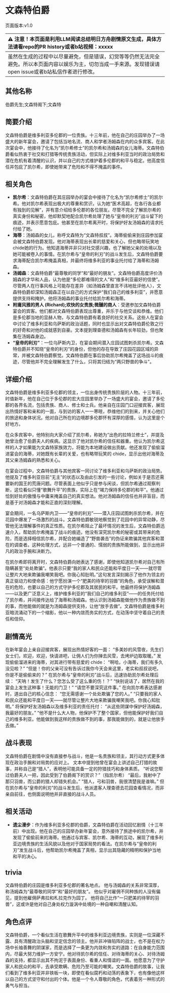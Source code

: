 # 文森特伯爵
页面版本:v1.0
 

| :warning: 注意！本页面是利用LLM阅读总结明日方舟剧情原文生成，具体方法请看repo的PR history或者b站视频：xxxxx           |
|:----------------------------|
| 虽然在生成的过程中以尽量避免，但是错误，幻觉等等仍然无法完全避免。所以本页面内容以娱乐为主，切勿当成一手来源。发现错误请open issue或者b站私信作者进行修改。|



## 其他名称
伯爵先生;文森特阁下;文森特
## 简要介绍
文森特伯爵是维多利亚多伦郡的一位贵族。十三年前，他在自己的庄园举办了一场盛大的新年宴会，邀请了包括当地名流、商人和学者汤姆森在内的众多宾客。在此次宴会中，他接待了化名为“凯尔希修士”的凯尔希和汤姆森的女儿海蒂。文森特伯爵看似热衷于社交和打猎等传统贵族活动，但实际上对维多利亚当时的政治局势和潜在危机有着清醒的认识，并以自己的方式维护着多伦郡的和平与稳定。他高度信任并包庇了凯尔希，即使她带来了危险和不得不掩盖的事件。
## 相关角色
-   **凯尔希**：文森特伯爵在其庄园举办的宴会中接待了化名为“凯尔希修士”的凯尔希。他对凯尔希表现出极大的尊重和赏识，认为她“医术高超，在各行各业都有独到的见解”，并有意介绍给多伦郡的各位朋友。尽管不完全了解凯尔希的真实身份和秘密，他却默契地配合凯尔希处理了她与“皇帝的利刃”战斗留下的痕迹，并表示愿意包庇。他甚至在凯尔希离开时，将保护好友汤姆森的请求托付给了她。
-   **海蒂**：汤姆森的女儿，称呼文森特为“文森特叔叔”。海蒂偷偷来到庄园参加宴会被文森特伯爵发现。他对海蒂表现出长辈的慈爱和关心，但也略带玩笑地 chide她的行为。他知道海蒂并非只对社交感兴趣，也了解她父亲的处境以及她可能被卷入的事情。在凯尔希与“皇帝的利刃”的战斗发生后，文森特伯爵要求海蒂配合凯尔希掩盖真相，并最终将维多利亚的事业托付给了海蒂和汤姆森。
-   **汤姆森**：文森特伯爵“最尊敬的同学”和“最好的朋友”。文森特伯爵高度评价汤姆森的才华和人品，认为他是“多伦郡难得的文人”和“维多利亚最好的信使”。尽管两人在行事风格上可能存在差异（如汤姆森曾直言不讳地批评他人），文森特伯爵却深知汤姆森正在以自己的方式保护“我们自己的维多利亚”，并愿意提供支持和掩护。他将汤姆森的事业托付给凯尔希和海蒂。
-   **附庸风雅的男人 (Richard);欢快的女贵族;微醺的商人**：受邀参加文森特伯爵宴会的宾客。他们都对文森特伯爵表现出尊重，并乐于与他交谈和恭维。他们是多伦郡当地的显赫人物，与文森特伯爵有着良好的社交关系。这些人在宴会中讨论了维多利亚和乌萨斯的政治话题，同时也显示出对文森特伯爵伦敦之行的好奇和对他的成就感到自豪。文本提到理查德和汤姆森有长年较劲，但也聚集在汤姆森身边。
-   **“皇帝的利刃”**：一位乌萨斯内卫，在宴会期间潜入庄园试图刺杀凯尔希。文森特伯爵并不知晓“皇帝的利刃”的身份，但他的存在导致了庄园花园区域的异常，并被文森特伯爵察觉。文森特伯爵在事后协助凯尔希掩盖了这场战斗的痕迹，尽管他并不完全理解发生了什么，只将其归结为“两只野兽的争斗”。
## 详细介绍
文森特伯爵是维多利亚多伦郡的领主，一位出身传统贵族阶层的人物。十三年前，时值新年，他在自己位于多伦郡的宏大庄园里举办了一场盛大的宴会，邀请了多伦郡的各界名流，包括贵族、商人、修士和士兵。他亲自在庄园门口迎接宾客，展现出热情好客和亲和的一面，与到访的客人一一寒暄，恭维他们的到来，并关心他们的旅途和身体状况。他对自己所在的边境郡多伦郡怀有深厚的感情，认为这里是个好地方。

在众多宾客中，他特别向大家介绍了凯尔希，称她为“出色的拉特兰修士”，并提及她曾治愈了伯爵夫人的疾病。这显示了他对凯尔希的信任和器重。他认为凯尔希这样的人才如果能为文森特家族效力，将能为本地建设做出贡献。他还发现了偷偷溜进宴会的海蒂，对她既有长辈的关爱，也有略带玩笑的 chide，显示出他对海蒂及其父亲汤姆森的熟悉和关心。

在宴会过程中，文森特伯爵与其他宾客一同讨论了维多利亚和乌萨斯的政治局势。他提及了维多利亚目前“无主”的状态以及由此引发的一些讨论，例如关于是否还需要新的国王的荒唐问题。尽管表面上他似乎只是参与闲谈，但凯尔希通过观察判断，这位看似只懂“歌舞升平”的贵族，实际上在“竭力保持多伦郡的和平”。他通过恰到好处的傲慢与中庸来掩盖自己的真实想法。他对汤姆森的信任也并非盲目，而是基于对汤姆森才能和正直的深刻理解。

宴会期间，一名乌萨斯内卫——“皇帝的利刃”——潜入庄园试图刺杀凯尔希，并在花园中爆发了一场激烈的战斗。文森特伯爵敏锐地察觉到了花园中的异常动静，尽管他无法理解事件的真正性质。在凯尔希阻止了最坏情况的发生后，文森特伯爵迅速介入，帮助凯尔希掩盖了战斗的痕迹。他没有深究凯尔希的秘密或其带来的危险，而是选择相信凯尔希，并配合她编造了“野兽袭击”的伪证来欺骗其他宾客和潜在的调查者。这种处理方式，远非一个普通的、懦弱的贵族所能做到，显示出他非凡的政治手腕和决断力。

在凯尔希即将离开时，文森特伯爵向她表达了感谢，即使他知道凯尔希对自己有所隐瞒甚至“处处欺骗”。他表示只要“我的家人和民众还能和平度日一天——就尽管让整片大地来欺骗我嘲笑我吧。你我心知肚明。”这句发言深刻揭示了他作为领主的真正驱动力和使命感：他宁愿扮演一个“肥美的待宰的羽兽”的角色，承受误解和潜在的危险，也要以自己的方式守护多伦郡及其居民的和平。他最终将保护汤姆森——以及更广泛意义上，维护维多利亚的“我们自己的维多利亚”——的任务托付给了凯尔希，并间接传达给了海蒂和汤姆森。他认识到汤姆森能做他作为贵族做不到的事，而他能做的就是为汤姆森提供支持，让他“放手去做”。文森特伯爵是维多利亚暗流涌动下的一个缩影，他以一种内敛而务实的方式，在动荡中坚守着自己的责任和信仰。
## 剧情高光
在新年宴会上亲自迎接宾客，展现出热情好客的一面：
“多美妙的风雪夜，先生们女士们，欢迎，欢迎，快请进吧，让佣人们为你掸去风雪，去烤炉边取取暖。”
发现偷偷溜进来的海蒂，对其进行带有慈爱的 chide：
“啊哈，小海蒂，我们有多久没见啦？”
“但是！你的父亲可没有告诉过我你今天会来这里，老实和叔叔说吧，你是不是偷偷来的？”
在凯尔希与“皇帝的利刃”战斗后，迅速协助凯尔希处理后续：
“天呐！发生了什么？您怎么受了这么重的伤！？”
“快别说话了，居然在我的宴会上发生这种事！无能的门卫！”
“请您不要深究这件事。”
在向凯尔希表达感谢时，道出自己的核心信念：
“您无需感谢一个处处欺骗了您的人。”
“只要我的家人和民众还能和平度日一天——就尽管让整片大地来欺骗我嘲笑我吧。你我心知肚明。”
将保护好友汤姆森以及维多利亚的责任托付：
“从这些阴谋中保护好汤姆森，我最好的朋友。”
“他不是什么大人物，他保护不了整个国家，但他能保护好我们自己的维多利亚。他能做到我这样的贵族做不到的事，那我能做到的，就是让他放手去做。”
## 战斗表现
文森特伯爵在剧情中没有直接参与战斗，他是一名贵族和领主，其行动方式更多体现在政治手腕和对局势的应对上。
文本中提到他曾在宴会上讲述自己打猎的故事，并称自己是“猎人”，表明他可能具备一定的狩猎技巧和身体素质。
“听说您帮过伯爵夫人一把，因此受到了伯爵阁下的赏识？”（指凯尔希）
“最后，我射中了那只羽兽，而公爵的猎人却错失机会。”
“猎人，弓和羽兽，我很清楚我是谁嘛。”
但在凯尔希与“皇帝的利刃”的战斗发生后，他派遣客人理查德去花园查看情况，而非亲自前往，也侧面说明他并非直接的战斗人员。
## 相关活动
-   **遗尘漫步**：作为维多利亚多伦郡的伯爵，文森特伯爵在活动回忆剧情（十三年前）中出现。他在自己的庄园举办新年宴会，意外接待了旅途中的凯尔希，并发现了偷偷前来的海蒂。他通过与宾客、凯尔希、海蒂的互动，展现了维多利亚边境贵族的生活风貌以及他对于国家局势的看法。在凯尔希与“皇帝的利刃”发生战斗后，他帮助凯尔希掩盖了真相，显示出其隐藏的精明和保护当地和平的决心。
## trivia
文森特伯爵的庄园是维多利亚多伦郡的著名地点。
他与汤姆森的关系非常深厚，称汤姆森为“最尊敬的同学”和“最好的朋友”。
他似乎对雇佣不同种族的人没有偏见，提到他雇佣萨弗拉和札拉克作为园丁。
他将自己比作“一只肥美的待宰的羽兽”，这或许是他对自己身处权力漩涡中处境的一种自嘲和清醒认知。
## 角色点评
文森特伯爵，一个看似生活在歌舞升平中的维多利亚边境贵族，实则是一位深藏不露、具有清醒政治头脑和坚定信念的领主。他并非冲锋陷阵的战士，也不是在权力场中长袖善舞的阴谋家，而是选择了一条更为内敛和务实的道路：在自身能力范围内，尽最大努力维护一方安宁。他对待凯尔希的信任、对待海蒂的关心、对待汤姆森的支持，都显示出其不拘泥于表面身份、看重人和情谊的一面。他愿意为了守护家人和民众的和平，去承受欺瞒、危险乃至可能的嘲笑。文森特伯爵的故事，让我们看到了维多利亚并非铁板一块，即使在看似腐朽和动荡的表象下，也有像他这样以自己的方式坚守和付出的个体。他是一个令人尊敬的角色，代表着另一种形式的勇气与担当。
